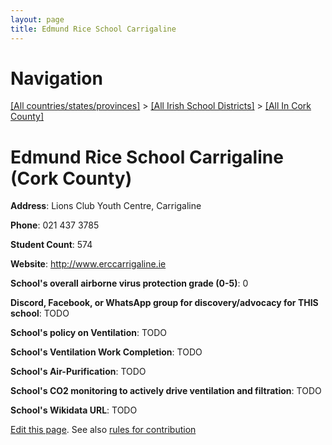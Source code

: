 ```yaml
---
layout: page
title: Edmund Rice School Carrigaline
---
```

# Navigation

[[All countries/states/provinces]](../../..) > [[All Irish School Districts]](../..) > [[All In Cork County]](..)

# Edmund Rice School Carrigaline (Cork County)

**Address**: Lions Club Youth Centre, Carrigaline

**Phone**: 021 437 3785

**Student Count**: 574

**Website**: <http://www.erccarrigaline.ie>

**School's overall airborne virus protection grade (0-5)**: 0

**Discord, Facebook, or WhatsApp group for discovery/advocacy for THIS school**: TODO

**School's policy on Ventilation**: TODO

**School's Ventilation Work Completion**: TODO

**School's Air-Purification**: TODO

**School's CO2 monitoring to actively drive ventilation and filtration**: TODO

**School's Wikidata URL**: TODO


[Edit this page](https://github.com/ventilate-schools/Ireland/edit/main/./Cork_County/Edmund_Rice_School_Carrigaline.md). See also [rules for contribution](../../../contribution-rules/)